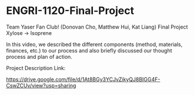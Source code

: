 # ENGRI-1120-Final-Project
Team Yaser Fan Club! (Donovan Cho, Matthew Hui, Kat Liang) Final Project
Xylose -> Isoprene


In this video, we described the different components (method, materials, finances, etc.) to our process and also briefly discussed our thought process and plan of action.

Project Description Link:

https://drive.google.com/file/d/1At8BGy3YCJvZikyQJ8BIGG4F-CswZCUv/view?usp=sharing 
